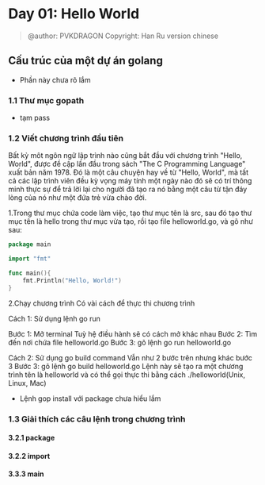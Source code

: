 # Day 01: Hello World

> @author: PVKDRAGON
> Copyright: Han Ru version chinese

## Cấu trúc của một dự án golang
- Phần này chưa rõ lắm

### 1.1 Thư mục gopath
- tạm pass

### 1.2 Viết chương trình đầu tiên
Bất kỳ môt ngôn ngữ lập trình nào cũng bắt đầu với chương trình "Hello, World", được đề cập lần đầu trong sách "The C Programming Language" xuất bản năm 1978. 
Đó là một câu chuyện hay về từ "Hello, World", mà tất cả các lập trình viên đều kỳ vọng máy tính một ngày nào đó sẽ có trí thông minh thực sự để trả lời lại cho người đã tạo ra
nó bằng một câu từ tận đáy lòng của nó như một đứa trẻ vừa chào đời.

1.Trong thư mục chứa code làm việc, tạo thư mục tên là src, sau đó tạo thư mục tên là hello trong thư mục vừa tạo, rồi tạo file helloworld.go, và gõ như sau:
```go
package main

import "fmt"

func main(){
	fmt.Println("Hello, World!")
}
```
2.Chạy chương trình
Có vài cách để thực thi chương trình

Cách 1: Sử dụng lệnh go run

Bước 1: Mở terminal
Tuỳ hệ điều hành sẽ có cách mở khác nhau
Bước 2: Tìm đến nơi chứa file helloworld.go
Bước 3: gõ lệnh go run helloworld.go

Cách 2: Sử dụng go build command
Vẫn như 2 bước trên nhưng khác bước 3
Bước 3: gõ lệnh go build helloworld.go
Lệnh này sẽ tạo ra một chương trình tên là helloworld và có thể gọi thực thi bằng cách ./helloworld(Unix, Linux, Mac)
- Lệnh gop install với package chưa hiểu lắm

### 1.3 Giải thích các câu lệnh trong chương trình

#### 3.2.1 package

#### 3.2.2 import

#### 3.3.3 main
